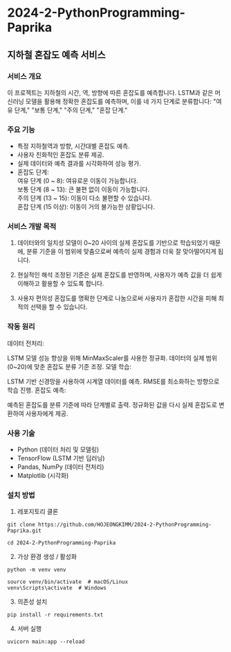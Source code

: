 # 2024-2-PythonProgramming-Paprika

## 지하철 혼잡도 예측 서비스

### 서비스 개요
이 프로젝트는 지하철의 시간, 역, 방향에 따른 혼잡도를 예측합니다. LSTM과 같은 머신러닝 모델을 활용해 정확한 혼잡도를 예측하며, 이를 네 가지 단계로 분류합니다: "여유 단계," "보통 단계," "주의 단계," "혼잡 단계."

### 주요 기능
- 특정 지하철역과 방향, 시간대별 혼잡도 예측.   
- 사용자 친화적인 혼잡도 분류 제공.   
- 실제 데이터와 예측 결과를 시각화하여 성능 평가.
- 혼잡도 단계:    
여유 단계 (0 ~ 8): 여유로운 이동이 가능합니다.    
보통 단계 (8 ~ 13): 큰 불편 없이 이동이 가능합니다.    
주의 단계 (13 ~ 15): 이동이 다소 불편할 수 있습니다.    
혼잡 단계 (15 이상): 이동이 거의 불가능한 상황입니다.

### 서비스 개발 목적
1. 데이터와의 일치성
모델이 0~20 사이의 실제 혼잡도를 기반으로 학습되었기 때문에, 분류 기준을 이 범위에 맞춤으로써 예측이 실제 경험과 더욱 잘 맞아떨어지게 됩니다.

2. 현실적인 해석
조정된 기준은 실제 혼잡도를 반영하며, 사용자가 예측 값을 더 쉽게 이해하고 활용할 수 있도록 합니다.

3. 사용자 편의성
혼잡도를 명확한 단계로 나눔으로써 사용자가 혼잡한 시간을 피해 최적의 선택을 할 수 있습니다.

### 작동 원리
데이터 전처리:

LSTM 모델 성능 향상을 위해 MinMaxScaler를 사용한 정규화.
데이터의 실제 범위(0~20)에 맞춘 혼잡도 분류 기준 조정.
모델 학습:

LSTM 기반 신경망을 사용하여 시계열 데이터를 예측.
RMSE를 최소화하는 방향으로 학습 진행.
혼잡도 예측:

예측된 혼잡도를 분류 기준에 따라 단계별로 출력.
정규화된 값을 다시 실제 혼잡도로 변환하여 사용자에게 제공.

### 사용 기술
- Python (데이터 처리 및 모델링)
- TensorFlow (LSTM 기반 딥러닝)
- Pandas, NumPy (데이터 전처리)
- Matplotlib (시각화)

### 설치 방법
1. 레포지토리 클론

```git clone https://github.com/HOJEONGKIMM/2024-2-PythonProgramming-Paprika.git```

```cd 2024-2-PythonProgramming-Paprika```


2. 가상 환경 생성 / 활성화

```python -m venv venv```

```source venv/bin/activate  # macOS/Linux```     
```venv\Scripts\activate  # Windows```

3. 의존성 설치

```pip install -r requirements.txt```

4. 서버 실행

```uvicorn main:app --reload```
